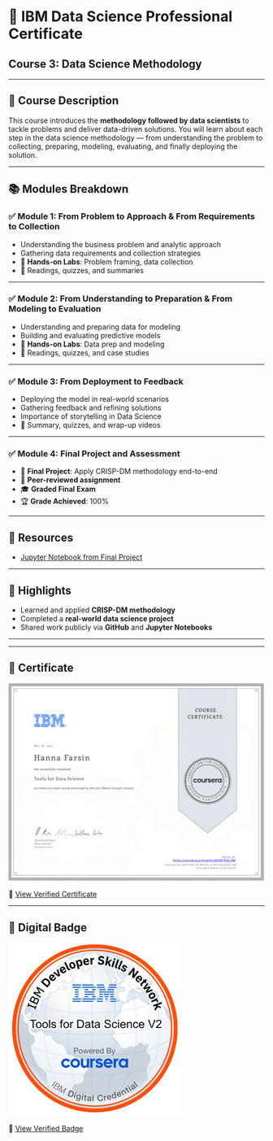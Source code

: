# 🧠 IBM Data Science Professional Certificate  
## Course 3: Data Science Methodology
---

## 📝 Course Description
This course introduces the **methodology followed by data scientists** to tackle problems and deliver data-driven solutions. You will learn about each step in the data science methodology — from understanding the problem to collecting, preparing, modeling, evaluating, and finally deploying the solution.

---

## 📚 Modules Breakdown

### ✅ Module 1: From Problem to Approach & From Requirements to Collection
- Understanding the business problem and analytic approach
- Gathering data requirements and collection strategies
- 🧪 **Hands-on Labs**: Problem framing, data collection
- 📖 Readings, quizzes, and summaries

---

### ✅ Module 2: From Understanding to Preparation & From Modeling to Evaluation
- Understanding and preparing data for modeling
- Building and evaluating predictive models
- 🧪 **Hands-on Labs**: Data prep and modeling
- 📖 Readings, quizzes, and case studies

---

### ✅ Module 3: From Deployment to Feedback
- Deploying the model in real-world scenarios
- Gathering feedback and refining solutions
- Importance of storytelling in Data Science
- 📖 Summary, quizzes, and wrap-up videos

---

### ✅ Module 4: Final Project and Assessment
- 📌 **Final Project**: Apply CRISP-DM methodology end-to-end
- 📜 **Peer-reviewed assignment**
- 🎓 **Graded Final Exam**
- 🏆 **Grade Achieved**: 100%

---

## 🔗 Resources

- [Jupyter Notebook from Final Project](./final-project/final_project_notebook.ipynb)

---

## 📌 Highlights

- Learned and applied **CRISP-DM methodology**
- Completed a **real-world data science project**
- Shared work publicly via **GitHub** and **Jupyter Notebooks**

---
---

## 📜 Certificate

![Certificate Preview](../assets/Coursera2.png)

🔗 [View Verified Certificate](https://www.coursera.org/account/accomplishments/verify/62KZPJP9LL9M)

---

## 🏅 Digital Badge

![Badge](../assets/badge2.png)

🔗 [View Verified Badge](https://www.credly.com/earner/earned/badge/09e29505-3d56-4946-9b2b-8a6b73b01fd8)


